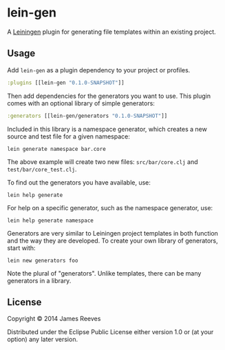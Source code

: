 # lein-gen

A [Leiningen][1] plugin for generating file templates within an existing
project.

[1]: https://github.com/technomancy/leiningen

## Usage

Add `lein-gen` as a plugin dependency to your project or profiles.

```clojure
:plugins [[lein-gen "0.1.0-SNAPSHOT"]]
```

Then add dependencies for the generators you want to use. This plugin
comes with an optional library of simple generators:

```clojure
:generators [[lein-gen/generators "0.1.0-SNAPSHOT"]]
```

Included in this library is a namespace generator, which creates a new
source and test file for a given namespace:

```
lein generate namespace bar.core
```

The above example will create two new files: `src/bar/core.clj` and
`test/bar/core_test.clj`.

To find out the generators you have available, use:

```
lein help generate
```

For help on a specific generator, such as the namespace generator,
use:

```
lein help generate namespace
```

Generators are very similar to Leiningen project templates in both
function and the way they are developed. To create your own library of
generators, start with:

```
lein new generators foo
```

Note the plural of "generators". Unlike templates, there can be many
generators in a library.

## License

Copyright © 2014 James Reeves

Distributed under the Eclipse Public License either version 1.0 or (at
your option) any later version.

